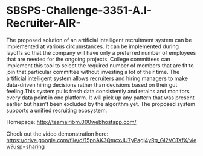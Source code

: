 # SBSPS-Challenge-3351-A.I-Recruiter-AIR-
The proposed solution of an artificial intelligent recruitment system can be implemented at various circumstances. It can be implemented during layoffs so that the company will have only a preferred number of employees that are needed for the ongoing projects. College committees can implement this tool to select the required number of members that are fit to join that particular committee without investing a lot of their time. The artificial intelligent system  allows recruiters and hiring managers to make data-driven hiring decisions rather than decisions based on their gut feeling.This  system pulls fresh data consistently and retains and monitors every data point in one platform. It will pick up any pattern that was present earlier but hasn’t been excluded by the algorithm yet. The proposed system supports a unified recruiting ecosystem.

Homepage: http://teamairibm.000webhostapp.com/

Check out the video demonstration here: https://drive.google.com/file/d/15pnAK3QmcxJU7yPagj4yRg_GI2VC1XfX/view?usp=sharing
